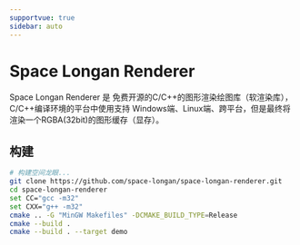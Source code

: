 ```yaml
---
supportvue: true
sidebar: auto
---
```



# Space Longan Renderer

Space Longan Renderer 是 免费开源的C/C++的图形渲染绘图库（软渲染库），C/C++编译环境的平台中使用支持 Windows端、Linux端、跨平台，但是最终将渲染一个RGBA(32bit)的图形缓存（显存）。

## 构建

```bash
# 构建空间龙眼...
git clone https://github.com/space-longan/space-longan-renderer.git
cd space-longan-renderer
set CC="gcc -m32"
set CXX="g++ -m32"
cmake .. -G "MinGW Makefiles" -DCMAKE_BUILD_TYPE=Release
cmake --build .
cmake --build . --target demo
```
